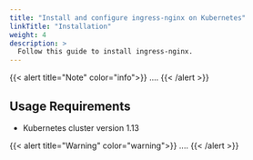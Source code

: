 ```yaml
---
title: "Install and configure ingress-nginx on Kubernetes"
linkTitle: "Installation"
weight: 4
description: >
  Follow this guide to install ingress-nginx.
---
```


{{< alert title="Note" color="info">}}
....
{{< /alert >}}

## Usage Requirements

- Kubernetes cluster version 1.13

{{< alert title="Warning" color="warning">}}
....
{{< /alert >}}
